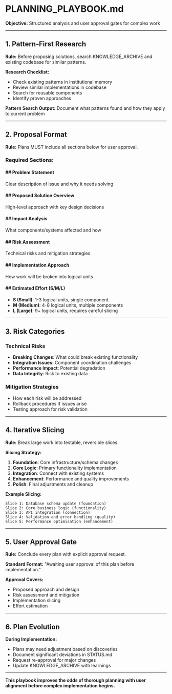 # PLANNING_PLAYBOOK.md

**Objective:** Structured analysis and user approval gates for complex work

---

## 1. Pattern-First Research

**Rule:** Before proposing solutions, search KNOWLEDGE_ARCHIVE and existing codebase for similar patterns.

**Research Checklist:**
- Check existing patterns in institutional memory
- Review similar implementations in codebase
- Search for reusable components
- Identify proven approaches

**Pattern Search Output:**
Document what patterns found and how they apply to current problem

---

## 2. Proposal Format

**Rule:** Plans MUST include all sections below for user approval.

### Required Sections:

#### ## Problem Statement
Clear description of issue and why it needs solving

#### ## Proposed Solution Overview  
High-level approach with key design decisions

#### ## Impact Analysis
What components/systems affected and how

#### ## Risk Assessment
Technical risks and mitigation strategies

#### ## Implementation Approach
How work will be broken into logical units

#### ## Estimated Effort (S/M/L)
- **S (Small)**: 1-3 logical units, single component
- **M (Medium)**: 4-8 logical units, multiple components  
- **L (Large)**: 9+ logical units, requires careful slicing

---

## 3. Risk Categories

### Technical Risks
- **Breaking Changes**: What could break existing functionality
- **Integration Issues**: Component coordination challenges
- **Performance Impact**: Potential degradation
- **Data Integrity**: Risk to existing data

### Mitigation Strategies
- How each risk will be addressed
- Rollback procedures if issues arise
- Testing approach for risk validation

---

## 4. Iterative Slicing

**Rule:** Break large work into testable, reversible slices.

**Slicing Strategy:**
1. **Foundation**: Core infrastructure/schema changes
2. **Core Logic**: Primary functionality implementation
3. **Integration**: Connect with existing systems
4. **Enhancement**: Performance and quality improvements
5. **Polish**: Final adjustments and cleanup

**Example Slicing:**
```
Slice 1: Database schema update (foundation)
Slice 2: Core business logic (functionality)
Slice 3: API integration (connection)
Slice 4: Validation and error handling (quality)
Slice 5: Performance optimisation (enhancement)
```

---

## 5. User Approval Gate

**Rule:** Conclude every plan with explicit approval request.

**Standard Format:**
"Awaiting user approval of this plan before implementation."

**Approval Covers:**
- Proposed approach and design
- Risk assessment and mitigation
- Implementation slicing
- Effort estimation

---

## 6. Plan Evolution

**During Implementation:**
- Plans may need adjustment based on discoveries
- Document significant deviations in STATUS.md
- Request re-approval for major changes
- Update KNOWLEDGE_ARCHIVE with learnings

---

**This playbook improves the odds of thorough planning with user alignment before complex implementation begins.**